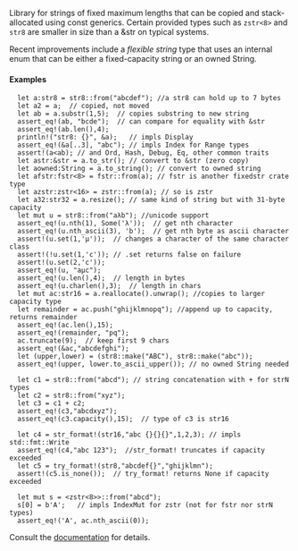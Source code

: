 Library for strings of fixed maximum lengths that can be copied and
stack-allocated using const generics.  Certain provided
types such as `zstr<8>` and `str8` are smaller in size than a &str on
typical systems.

Recent improvements include a *flexible string* type that uses an
internal enum that can be either a fixed-capacity string or an owned
String.

#### Examples
```
  let a:str8 = str8::from("abcdef"); //a str8 can hold up to 7 bytes
  let a2 = a;  // copied, not moved
  let ab = a.substr(1,5);  // copies substring to new string
  assert_eq!(ab, "bcde");  // can compare for equality with &str
  assert_eq!(ab.len(),4);
  println!("str8: {}", &a);   // impls Display
  assert_eq!(&a[..3], "abc"); // impls Index for Range types
  assert!(a<ab); // and Ord, Hash, Debug, Eq, other common traits
  let astr:&str = a.to_str(); // convert to &str (zero copy)
  let aowned:String = a.to_string(); // convert to owned string
  let afstr:fstr<8> = fstr::from(a); // fstr is another fixedstr crate type
  let azstr:zstr<16> = zstr::from(a); // so is zstr
  let a32:str32 = a.resize(); // same kind of string but with 31-byte capacity  
  let mut u = str8::from("aλb"); //unicode support
  assert_eq!(u.nth(1), Some('λ'));  // get nth character
  assert_eq!(u.nth_ascii(3), 'b');  // get nth byte as ascii character
  assert!(u.set(1,'μ'));  // changes a character of the same character class
  assert!(!u.set(1,'c')); // .set returns false on failure
  assert!(u.set(2,'c'));
  assert_eq!(u, "aμc");
  assert_eq!(u.len(),4);  // length in bytes
  assert_eq!(u.charlen(),3);  // length in chars
  let mut ac:str16 = a.reallocate().unwrap(); //copies to larger capacity type
  let remainder = ac.push("ghijklmnopq"); //append up to capacity, returns remainder
  assert_eq!(ac.len(),15);
  assert_eq!(remainder, "pq");
  ac.truncate(9);  // keep first 9 chars
  assert_eq!(&ac,"abcdefghi");
  let (upper,lower) = (str8::make("ABC"), str8::make("abc"));
  assert_eq!(upper, lower.to_ascii_upper()); // no owned String needed

  let c1 = str8::from("abcd"); // string concatenation with + for strN types  
  let c2 = str8::from("xyz");
  let c3 = c1 + c2;           
  assert_eq!(c3,"abcdxyz");
  assert_eq!(c3.capacity(),15);  // type of c3 is str16

  let c4 = str_format!(str16,"abc {}{}{}",1,2,3); // impls std::fmt::Write
  assert_eq!(c4,"abc 123");  //str_format! truncates if capacity exceeded
  let c5 = try_format!(str8,"abcdef{}","ghijklmn");
  assert!(c5.is_none());  // try_format! returns None if capacity exceeded

  let mut s = <zstr<8>>::from("abcd");
  s[0] = b'A';   // impls IndexMut for zstr (not for fstr nor strN types)
  assert_eq!('A', ac.nth_ascii(0));
```

Consult the [documentation](https://docs.rs/fixedstr/latest/fixedstr/) for details.

